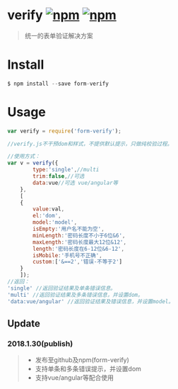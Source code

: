 # verify [![npm](https://img.shields.io/npm/v/form-verify.svg)](https://www.npmjs.com/package/form-verify) [![npm](https://img.shields.io/npm/dm/form-verify.svg)](https://www.npmjs.com/package/form-verify)
> 统一的表单验证解决方案
# Install
```js
$ npm install --save form-verify
```
# Usage
```js
var verify = require('form-verify');

//verify.js不干预dom和样式，不提供默认提示，只做纯校验过程。

//使用方式：
var v = verify({
		type:'single',//multi
		trim:false,//可选
		data:vue//可选 vue/angular等
	},
	[
	{
		value:val,
		el:'dom',
		model:'model',
		isEmpty:'用户名不能为空',
		minLength:'密码长度不小于6位&6',
		maxLength:'密码长度最大12位&12',
		length:'密码长度在6-12位&6-12',
		isMobile:'手机号不正确',
		custom:['&==2','错误-不等于2']
	}
	]);
//返回：
'single' //返回验证结果及单条错误信息。
'multi' //返回验证结果及多条错误信息，并设置dom。
'data:vue/angular' //返回验证结果及错误信息，并设置model。

```
## Update
### 2018.1.30(publish)

> * 发布至github及npm(form-verify)
> * 支持单条和多条错误提示，并设置dom
> * 支持vue/angular等配合使用
